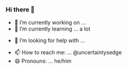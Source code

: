 ### Hi there 👋

<!--
**uncertaintysedge/uncertaintysedge** is a ✨ _special_ ✨ repository because its `README.md` (this file) appears on your GitHub profile.

Here are some ideas to get you started:
-->


- 🔭 I’m currently working on ...
- 🌱 I’m currently learning ... a lot
<!-- - 👯 I’m looking to collaborate on ... -->
- 🤔 I’m looking for help with ...
<!-- - 💬 Ask me about ... -->
- 📫 How to reach me: ... @uncertaintysedge
- 😄 Pronouns: ... he/him
<!--
- ⚡ Fun fact: ... [3E9 people cannot nourish themselves](https://ourworldindata.org/diet-affordability)
-->
